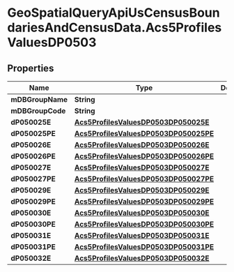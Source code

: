 # GeoSpatialQueryApiUsCensusBoundariesAndCensusData.Acs5ProfilesValuesDP0503

## Properties

Name | Type | Description | Notes
------------ | ------------- | ------------- | -------------
**mDBGroupName** | **String** |  | 
**mDBGroupCode** | **String** |  | 
**dP050025E** | [**Acs5ProfilesValuesDP0503DP050025E**](Acs5ProfilesValuesDP0503DP050025E.md) |  | 
**dP050025PE** | [**Acs5ProfilesValuesDP0503DP050025PE**](Acs5ProfilesValuesDP0503DP050025PE.md) |  | 
**dP050026E** | [**Acs5ProfilesValuesDP0503DP050026E**](Acs5ProfilesValuesDP0503DP050026E.md) |  | 
**dP050026PE** | [**Acs5ProfilesValuesDP0503DP050026PE**](Acs5ProfilesValuesDP0503DP050026PE.md) |  | 
**dP050027E** | [**Acs5ProfilesValuesDP0503DP050027E**](Acs5ProfilesValuesDP0503DP050027E.md) |  | 
**dP050027PE** | [**Acs5ProfilesValuesDP0503DP050027PE**](Acs5ProfilesValuesDP0503DP050027PE.md) |  | 
**dP050029E** | [**Acs5ProfilesValuesDP0503DP050029E**](Acs5ProfilesValuesDP0503DP050029E.md) |  | 
**dP050029PE** | [**Acs5ProfilesValuesDP0503DP050029PE**](Acs5ProfilesValuesDP0503DP050029PE.md) |  | 
**dP050030E** | [**Acs5ProfilesValuesDP0503DP050030E**](Acs5ProfilesValuesDP0503DP050030E.md) |  | 
**dP050030PE** | [**Acs5ProfilesValuesDP0503DP050030PE**](Acs5ProfilesValuesDP0503DP050030PE.md) |  | 
**dP050031E** | [**Acs5ProfilesValuesDP0503DP050031E**](Acs5ProfilesValuesDP0503DP050031E.md) |  | 
**dP050031PE** | [**Acs5ProfilesValuesDP0503DP050031PE**](Acs5ProfilesValuesDP0503DP050031PE.md) |  | 
**dP050032E** | [**Acs5ProfilesValuesDP0503DP050032E**](Acs5ProfilesValuesDP0503DP050032E.md) |  | 


